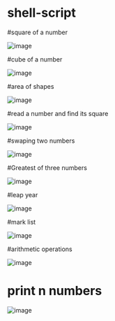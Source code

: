 # shell-script
#square of a number

![image](https://user-images.githubusercontent.com/122169271/214476969-1dae8d54-207d-49c9-bdfc-ea8f67768161.png)

#cube of a number

![image](https://user-images.githubusercontent.com/122169271/214477529-a5100407-e925-4e17-b4a9-80323812d2fb.png)

#area of shapes

![image](https://user-images.githubusercontent.com/122169271/214477726-e3b7d4cb-766d-4dcf-ab33-3bcc3fd57290.png)

#read a number and find its square

![image](https://user-images.githubusercontent.com/122169271/214476969-1dae8d54-207d-49c9-bdfc-ea8f67768161.png)

#swaping two numbers

![image](https://user-images.githubusercontent.com/122169271/214478324-f12051de-8042-4e2b-9cef-36f0fe9b3137.png)

#Greatest of three numbers

![image](https://user-images.githubusercontent.com/122169271/214478443-147c8681-3f27-4028-9dcf-ffbb299dc82b.png)

#leap year

![image](https://user-images.githubusercontent.com/122169271/214478540-1bf021c6-4d19-4b5b-8015-ed3502a67395.png)

#mark list

![image](https://user-images.githubusercontent.com/122169271/214478641-012c8eeb-28b7-45ac-a7f0-4575fb76adf6.png)

#arithmetic operations

![image](https://user-images.githubusercontent.com/122169271/214478840-f70acd8e-2d5b-42fe-b9c9-f22ae4607459.png)

# print n numbers

![image](https://user-images.githubusercontent.com/122169271/214478938-068fe386-ab33-401f-8713-2d9de1793255.png)


